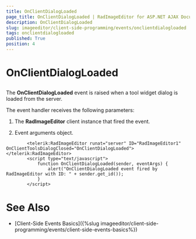 ```yaml
---
title: OnClientDialogLoaded
page_title: OnClientDialogLoaded | RadImageEditor for ASP.NET AJAX Documentation
description: OnClientDialogLoaded
slug: imageeditor/client-side-programming/events/onclientdialogloaded
tags: onclientdialogloaded
published: True
position: 4
---
```


# OnClientDialogLoaded



## 

The **OnClientDialogLoaded** event is raised when a tool widget dialog is loaded from the server.

The event handler receives the following parameters:

1. The **RadImageEditor** client instance that fired the event.

1. Event arguments object.

````ASPNET
		<telerik:RadImageEditor runat="server" ID="RadImageEditor1" OnClientToolsDialogClosed="OnClientDialogLoaded"></telerik:RadImageEditor>
		<script type="text/javascript">
			function OnClientDialogLoaded(sender, eventArgs) {
				alert("OnClientDialogLoaded event fired by RadImageEditor with ID: " + sender.get_id());
			}
		</script>
````



# See Also

 * [Client-Side Events Basics]({%slug imageeditor/client-side-programming/events/client-side-events-basics%})
